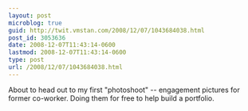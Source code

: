 ```yaml
---
layout: post
microblog: true
guid: http://twit.vmstan.com/2008/12/07/1043684038.html
post_id: 3053636
date: 2008-12-07T11:43:14-0600
lastmod: 2008-12-07T11:43:14-0600
type: post
url: /2008/12/07/1043684038.html
---
```

About to head out to my first "photoshoot" -- engagement pictures for former co-worker. Doing them for free to help build a portfolio.
